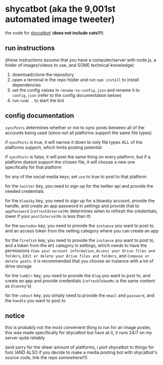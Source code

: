 # shycatbot (aka the 9,001st automated image tweeter)
the code for [shycatbot](https://shy.rocks/shycatbot) (**does not include cats!!!**)

## run instructions
(these instructions assume that you have a computer/server with node.js, a folder of images/videos to use, and SOME technical knowledge)

1. download/clone the repository
2. open a terminal in the repo folder and run `npm install` to install dependencies
3. set the config values in `rename-to-config.json` and rename it to `config.json` (refer to the config documentation below)
4. run `node .` to start the bot

## config documentation
`syncPosts` determines whether or not to sync posts between all of the accounts being used (since not all platforms support the same file types)

if `syncPosts` is true, it will narrow it down to only file types ALL of the platforms support, which limits posting potential

if `syncPosts` is false, it will post the same thing on every platform, but if a platform doesnt support the chosen file, it will choose a new one specifically for that platform

for any of the social media keys, set `use` to true to post to that platform

for the `twitter` key, you need to sign up for the twitter api and provide the needed credentials

for the `bluesky` key, you need to sign up for a bluesky account, provide the handle, and create an app password in settings and provide that to `appPassword` (`refreshIntervalMs` determines when to refresh the credentials, lower if your `postIntervalMs` is less than it)

for the `mastodon` key, you need to provide the `instance` you want to post to, and an access token from the setting category where you can create an app

for the `firefish` key, you need to provide the `instance` you want to post to, and a token from the `API` category in settings, which needs to have the permissions `View your account information`, `Access your Drive files and folders`, `Edit or delete your Drive files and folders`, and `Compose or delete posts`. it is recommended that you choose an instance with a lot of drive storage

for the `tumblr` key, you need to provide the `blog` you want to post to, and create an app and provide credentials (`refreshTokenMs` is the same content as `bluesky`'s)

for the `cohost` key, you simply need to provide the `email` and `password`, and the `handle` you want to post to

## notice
this is probably not the most convenient thing to run for an image poster, this was made specifically for shycatbot
but have at it, it runs 24/7 on my server quite reliably

(and sorry for the sheer amount of platforms, i port shycatbot to things for fun)
(AND ALSO if you decide to make a media posting bot with shycatbot's source code, link the repo somewhere!!!)